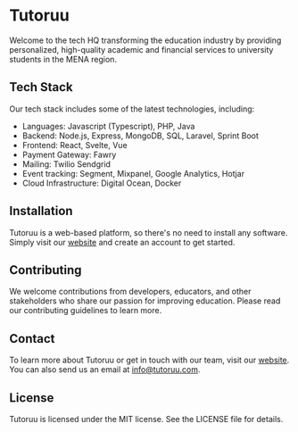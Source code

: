 # Tutoruu 

Welcome to the tech HQ transforming the education industry by providing personalized, high-quality academic and financial services to university students in the MENA region.

## Tech Stack

Our tech stack includes some of the latest technologies, including:

- Languages: Javascript (Typescript), PHP, Java
- Backend: Node.js, Express, MongoDB, SQL, Laravel, Sprint Boot
- Frontend: React, Svelte, Vue
- Payment Gateway: Fawry
- Mailing: Twilio Sendgrid
- Event tracking: Segment, Mixpanel, Google Analytics, Hotjar
- Cloud Infrastructure: Digital Ocean, Docker

## Installation

Tutoruu is a web-based platform, so there's no need to install any software. Simply visit our [website](https://www.tutoruu.com) and create an account to get started.

## Contributing

We welcome contributions from developers, educators, and other stakeholders who share our passion for improving education. Please read our contributing guidelines to learn more.

## Contact

To learn more about Tutoruu or get in touch with our team, visit our [website](https://www.tutoruu.com). You can also send us an email at info@tutoruu.com.

## License

Tutoruu is licensed under the MIT license. See the LICENSE file for details.
